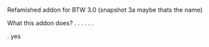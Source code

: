 Refamished addon for BTW 3.0 (snapshot 3a maybe thats the name)

What this addon does?
.
.
.
.
.
.

.
yes
